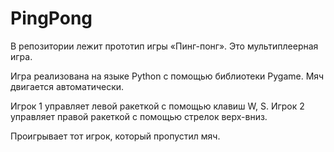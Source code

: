 # PingPong
В репозитории лежит прототип игры «Пинг-понг». Это мультиплеерная игра.

Игра реализована на языке Python с помощью библиотеки Pygame. Мяч двигается автоматически. 

Игрок 1 управляет левой ракеткой с помощью клавиш W, S. Игрок 2 управляет правой ракеткой с помощью стрелок верх-вниз.

Проигрывает тот игрок, который пропустил мяч. 
